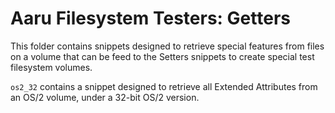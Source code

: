 Aaru Filesystem Testers: Getters
=========================================

This folder contains snippets designed to retrieve special features from files on a volume
that can be feed to the Setters snippets to create special test filesystem volumes.

`os2_32` contains a snippet designed to retrieve all Extended Attributes from an OS/2 volume,
under a 32-bit OS/2 version.